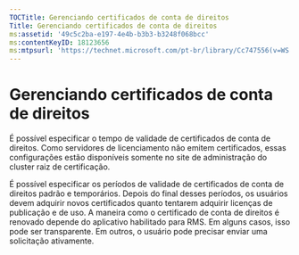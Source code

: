 ```yaml
---
TOCTitle: Gerenciando certificados de conta de direitos
Title: Gerenciando certificados de conta de direitos
ms:assetid: '49c5c2ba-e197-4e4b-b3b3-b3248f068bcc'
ms:contentKeyID: 18123656
ms:mtpsurl: 'https://technet.microsoft.com/pt-br/library/Cc747556(v=WS.10)'
---
```


Gerenciando certificados de conta de direitos
=============================================

É possível especificar o tempo de validade de certificados de conta de direitos. Como servidores de licenciamento não emitem certificados, essas configurações estão disponíveis somente no site de administração do cluster raiz de certificação.

É possível especificar os períodos de validade de certificados de conta de direitos padrão e temporários. Depois do final desses períodos, os usuários devem adquirir novos certificados quanto tentarem adquirir licenças de publicação e de uso. A maneira como o certificado de conta de direitos é renovado depende do aplicativo habilitado para RMS. Em alguns casos, isso pode ser transparente. Em outros, o usuário pode precisar enviar uma solicitação ativamente.
